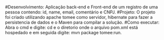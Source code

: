 #Desenvolvimento:
	Aplicação back-end e Front-end de um registro de uma pessoa contendo: id, name, email, comentário e CNPJ.
#Projeto:
	O projeto foi criado utilizando  apache tomee como servidor, hibernate para fazer a persistencia de dados e o Maven para compilar a solução.
#Como executar:
	Abra o cmd e digite: cd e o diretorio onde o arquivo pom.xml está hospedado e em seguida digite: mvn package tomee:run.



